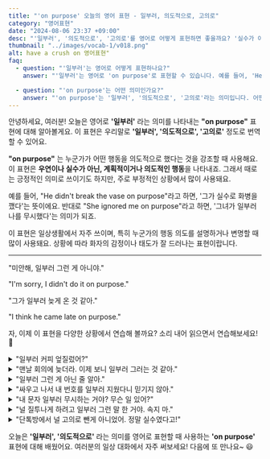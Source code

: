 ```yaml
---
title: "'on purpose' 오늘의 영어 표현 - 일부러, 의도적으로, 고의로"
category: "영어표현"
date: "2024-08-06 23:37 +09:00"
desc: "'일부러', '의도적으로', '고의로'를 영어로 어떻게 표현하면 좋을까요? '실수가 아니라 일부러 그랬어', '그는 일부러 늦게 왔어' 등을 영어로 표현하는 법을 배워봅시다. 다양한 예문을 통해서 연습하고 본인의 표현으로 만들어 보세요."
thumbnail: "../images/vocab-1/v018.png"
alt: have a crush on 영어표현"
faq:
  - question: "'일부러'는 영어로 어떻게 표현하나요?"
    answer: "'일부러'는 영어로 'on purpose'로 표현할 수 있습니다. 예를 들어, 'He did it on purpose'는 '그가 일부러 그렇게 했어'라는 의미입니다."

  - question: "'on purpose'는 어떤 의미인가요?"
    answer: "'on purpose'는 '일부러', '의도적으로', '고의로'라는 의미입니다. 어떤 행동이 우연이나 실수가 아니라 의도적으로 행해졌음을 나타낼 때 사용합니다."
---
```


안녕하세요, 여러분! 오늘은 영어로 **'일부러'** 라는 의미를 나타내는 **"on purpose"** 표현에 대해 알아볼게요. 이 표현은 우리말로 **'일부러', '의도적으로', '고의로'** 정도로 번역할 수 있어요.

**"on purpose"** 는 누군가가 어떤 행동을 의도적으로 했다는 것을 강조할 때 사용해요. 이 표현은 **우연이나 실수가 아닌, 계획적이거나 의도적인 행동**을 나타내죠. 그래서 때로는 긍정적인 의미로 쓰이기도 하지만, 주로 부정적인 상황에서 많이 사용돼요.

예를 들어, "He didn't break the vase on purpose"라고 하면, '그가 실수로 화병을 깼다'는 뜻이에요. 반대로 "She ignored me on purpose"라고 하면, '그녀가 일부러 나를 무시했다'는 의미가 되죠.

이 표현은 일상생활에서 자주 쓰이며, 특히 누군가의 행동 의도를 설명하거나 변명할 때 많이 사용돼요. 상황에 따라 화자의 감정이나 태도가 잘 드러나는 표현이랍니다.

---

"미안해, 일부러 그런 게 아니야."

"I'm sorry, I didn't do it on purpose."

"그가 일부러 늦게 온 것 같아."

"I think he came late on purpose."

자, 이제 이 표현을 다양한 상황에서 연습해 볼까요? 소리 내어 읽으면서 연습해보세요! 🚀

<details>
<summary>"일부러 커피 엎질렀어?"</summary>
<span>"Did you spill that coffee on purpose?"</span>
</details>

<details>
<summary>"맨날 회의에 늦더라. 이제 보니 일부러 그러는 것 같아."</summary>
<span>"She's always late to meetings. I'm starting to think she does it on purpose."</span>
</details>

<details>
<summary>"일부러 그런 게 아닌 줄 알아."</summary>
<span>"I know you didn't do it on purpose."</span>
</details>

<details>
<summary>"싸우고 나서 내 번호를 일부러 지웠다니 믿기지 않아."</summary>
<span>"I can't believe he deleted my number on purpose after our fight."</span>
</details>

<details>
<summary>"내 문자 일부러 무시하는 거야? 무슨 일 있어?"</summary>
<span>"Are you ignoring my texts on purpose? What's going on?"</span>
</details>

<details>
<summary>"널 질투나게 하려고 일부러 그런 말 한 거야. 속지 마."</summary>
<span>"He probably said that on purpose to make you jealous. Don't fall for it."</span>
</details>

<details>
<summary>"단톡방에서 널 고의로 뺀게 아니었어. 정말 실수였다고!"</summary>
<span>"I didn't leave you out of the group chat on purpose. It was an honest mistake!"</span>
</details>

오늘은 **'일부러', '의도적으로'** 라는 의미를 영어로 표현할 때 사용하는 **'on purpose'** 표현에 대해 배웠어요. 여러분의 일상 대화에서 자주 써보세요! 다음에 또 만나요~ 😃
